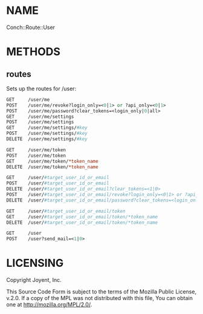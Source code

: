# NAME

Conch::Route::User

# METHODS

## routes

Sets up the routes for /user:

```perl
GET     /user/me
POST    /user/me/revoke?login_only=<0|1> or ?api_only=<0|1>
POST    /user/me/password?clear_tokens=<login_only|0|all>
GET     /user/me/settings
POST    /user/me/settings
GET     /user/me/settings/#key
POST    /user/me/settings/#key
DELETE  /user/me/settings/#key

GET     /user/me/token
POST    /user/me/token
GET     /user/me/token/*token_name
DELETE  /user/me/token/*token_name

GET     /user/#target_user_id_or_email
POST    /user/#target_user_id_or_email
DELETE  /user/#target_user_id_or_email?clear_tokens=<1|0>
POST    /user/#target_user_id_or_email/revoke?login_only=<0|1> or ?api_only=<0|1>
DELETE  /user/#target_user_id_or_email/password?clear_tokens=<login_only|0|all>&send_password_reset_mail=<1|0>

GET     /user/#target_user_id_or_email/token
GET     /user/#target_user_id_or_email/token/*token_name
DELETE  /user/#target_user_id_or_email/token/*token_name

GET     /user
POST    /user?send_mail=<1|0>
```

# LICENSING

Copyright Joyent, Inc.

This Source Code Form is subject to the terms of the Mozilla Public License,
v.2.0. If a copy of the MPL was not distributed with this file, You can obtain
one at http://mozilla.org/MPL/2.0/.
